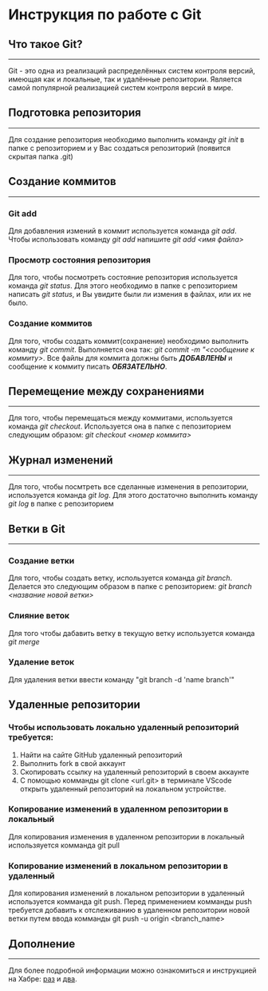 # Инструкция по работе с Git

## Что такое Git?
--------
Git - это одна из реализаций распределённых систем контроля версий, имеющая как и локальные, так и удалённые репозитории. Является самой популярной реализацией систем контроля версий в мире.

## Подготовка репозитория
--------
Для создание репозитория необходимо выполнить команду *git init*  в папке с репозиторием и у Вас создаться репозиторий (появится скрытая папка .git)

## Создание коммитов
--------

### Git add
Для добавления измений в коммит используется команда *git add*. Чтобы использовать команду *git add* напишите *git add <имя файла>*

### Просмотр состояния репозитория
Для того, чтобы посмотреть состояние репозитория используется команда *git status*. Для этого необходимо в папке с репозиторием написать *git status*, и Вы увидите были ли измения в файлах, или их не было.

### Создание коммитов
Для того, чтобы создать коммит(сохранение) необходимо выполнить команду *git commit*. Выполняется она так: *git commit -m "<сообщение к коммиту>*. Все файлы для коммита должны быть ***ДОБАВЛЕНЫ*** и сообщение к коммиту писать ***ОБЯЗАТЕЛЬНО***.

## Перемещение между сохранениями
------------
Для того, чтобы перемещаться между коммитами, используется команда *git checkout*. Используется она в папке с пепозиторием следующим образом: *git checkout <номер коммита>*

## Журнал изменений
-----------
Для того, чтобы посмтреть все сделанные изменения в репозитории, используется команда *git log*. Для этого достаточно выполнить команду *git log* в папке с репозиторием

## Ветки в Git
-------------

### Создание ветки

Для того, чтобы создать ветку, используется команда *git branch*. Делается это следующим образом в папке с репозиторием: *git branch <название новой ветки>*

### Слияние веток

Для того чтобы дабавить ветку в текущую ветку используется команда *git merge <name branch>*

### Удаление веток
Для удаления ветки ввести команду "git branch -d 'name branch'"

## Удаленные репозитории

### Чтобы использовать локально удаленный репозиторий требуется: 
1. Найти на сайте GitHub удаленный репозиторий 
2. Выполнить fork в свой аккаунт
3. Скопировать ссылку на удаленный репозиторий в своем аккаунте
4. С помощью комманды git clone <url.git> в терминале VScode открыть удаленный репозиторий на локальном устройстве.

### Копирование изменений в удаленном репозитории в локальный
Для копирования изменения в удаленном репозитории в локальный использяуется комманда git pull

### Копирование изменений в локальном репозитории в удаленный
Для копирования изменений в локальном репозитории в удаленный используется комманда git push. Перед применением комманды push требуется добавить к отслеживанию в удаленном репозитории новой ветки путем ввода комманды git push -u origin <branch_name>

## Дополнение
-------------
Для более подробной информации можно ознакомиться и инструкцией на Хабре: [раз](https://habr.com/ru/post/541258/ "Хабр") и [два](https://habr.com/ru/post/542616/ "Хабр").

